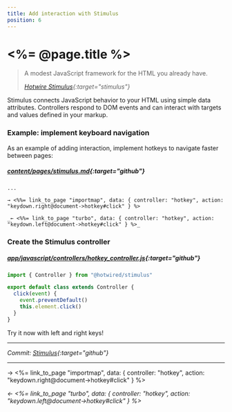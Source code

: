 ```yaml
---
title: Add interaction with Stimulus
position: 6
---
```


# <%= @page.title %>

> A modest JavaScript framework for the HTML you already have.
>
> _[Hotwire Stimulus](https://stimulus.hotwired.dev){:target="stimulus"}_

Stimulus connects JavaScript behavior to your HTML using simple data attributes. Controllers respond to DOM events and can interact with targets and values defined in your markup.

### Example: implement keyboard navigation

As an example of adding interaction, implement hotkeys to navigate faster between pages:

##### _[content/pages/stimulus.md](https://github.com/fcatuhe/rails-static/blob/b6170767207c038fe4e518a889d7cbcfdee4ffa0/content/pages/stimulus.md?plain=1#L49){:target="github"}_

```erb
...

→ <%%= link_to_page "importmap", data: { controller: "hotkey", action: "keydown.right@document->hotkey#click" } %>

_← <%%= link_to_page "turbo", data: { controller: "hotkey", action: "keydown.left@document->hotkey#click" } %>_
```

### Create the Stimulus controller

##### _[app/javascript/controllers/hotkey_controller.js](https://github.com/fcatuhe/rails-static/blob/b6170767207c038fe4e518a889d7cbcfdee4ffa0/app/javascript/controllers/hotkey_controller.js){:target="github"}_

```javascript
import { Controller } from "@hotwired/stimulus"

export default class extends Controller {
  click(event) {
    event.preventDefault()
    this.element.click()
  }
}
```

Try it now with left and right keys!

---

_Commit: [Stimulus](https://github.com/fcatuhe/rails-static/commit/b6170767207c038fe4e518a889d7cbcfdee4ffa0){:target="github"}_

---

→ <%= link_to_page "importmap", data: { controller: "hotkey", action: "keydown.right@document->hotkey#click" } %>

_← <%= link_to_page "turbo", data: { controller: "hotkey", action: "keydown.left@document->hotkey#click" } %>_
